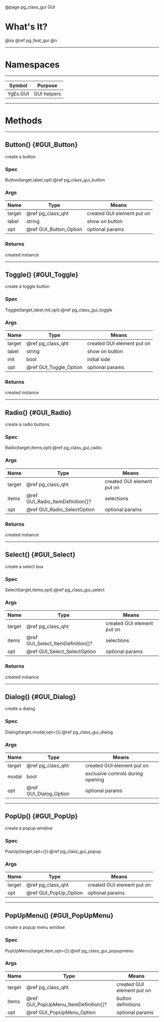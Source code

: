 ﻿@page pg_class_gui GUI

# What's It?

@sa @ref pg_feat_gui @n

-----
# Namespaces

-----
| Symbol | Purpose |
|--------|---------|
| YgEs.GUI | GUI helpers |

-----
# Methods

-----
## Button() {#GUI_Button}

create a button 

### Spec

Button(target,label,opt):@ref pg_class_gui_button

### Args

| Name | Type | Means |
|------|------|-------|
| target | @ref pg_class_qht | created GUI element put on |
| label | string | show on button |
| opt | @ref GUI_Button_Option | optional params |

### Returns

created instance  

-----
## Toggle() {#GUI_Toggle}

create a toggle button 

### Spec

Toggle(target,label,init,opt):@ref pg_class_gui_toggle

### Args

| Name | Type | Means |
|------|------|-------|
| target | @ref pg_class_qht | created GUI element put on |
| label | string | show on button |
| init | bool | initial side |
| opt | @ref GUI_Toggle_Option | optional params |

### Returns

created instance  

-----
## Radio() {#GUI_Radio}

create a radio buttons 

### Spec

Radio(target,items,opt):@ref pg_class_gui_radio

### Args

| Name | Type | Means |
|------|------|-------|
| target | @ref pg_class_qht | created GUI element put on |
| items | @ref GUI_Radio_ItemDefinition[]? | selections |
| opt | @ref GUI_Radio_SelectOption | optional params |

### Returns

created instance  

-----
## Select() {#GUI_Select}

create a select box 

### Spec

Select(target,items,opt):@ref pg_class_gui_select

### Args

| Name | Type | Means |
|------|------|-------|
| target | @ref pg_class_qht | created GUI element put on |
| items | @ref GUI_Select_ItemDefinition[]? | selections |
| opt | @ref GUI_Select_SelectOption | optional params |

### Returns

created instance  

-----
## Dialog() {#GUI_Dialog}

create a dialog  

### Spec

Dialog(target,modal,opt={}):@ref pg_class_gui_dialog

### Args

| Name | Type | Means |
|------|------|-------|
| target | @ref pg_class_qht | created GUI element put on |
| modal | bool | exclusive controls during opening |
| opt | @ref GUI_Dialog_Option | optional params |

-----
## PopUp() {#GUI_PopUp}

create a popup window  

### Spec

PopUp(target,opt={}):@ref pg_class_gui_popup

### Args

| Name | Type | Means |
|------|------|-------|
| target | @ref pg_class_qht | created GUI element put on |
| opt | @ref GUI_PopUp_Option | optional params |

-----
## PopUpMenu() {#GUI_PopUpMenu}

create a popup menu window  

### Spec

PopUpMenu(target,item,opt={}):@ref pg_class_gui_popupmenu

### Args

| Name | Type | Means |
|------|------|-------|
| target | @ref pg_class_qht | created GUI element put on |
| items | @ref GUI_PopUpMenu_ItemDefinition[]? | button definitions |
| opt | @ref GUI_PopUpMenu_Option | optional params |
